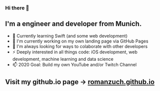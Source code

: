 ### Hi there 👋

## I'm a engineer and developer from Munich.

- 🔭 Currently learning Swift (and some web development)
- 🌱 I'm currently working on my own landing page via GitHub Pages 
- 💬 I'm always looking for ways to colaborate with other developers
- ⚡ Deeply interested in all things code: iOS development, web development, machine learning and data science
- 📫 2020 Goal: Build my own YouTube and/or Twitch Channel 

## Visit my github.io page &rarr; [romanzuch.github.io](https://romanzuch.github.io/)

<!--
**romanzuch/romanzuch** is a ✨ _special_ ✨ repository because its `README.md` (this file) appears on your GitHub profile.

Here are some ideas to get you started:

- 🔭 I’m currently working on ...
- 🌱 I’m currently learning ...
- 👯 I’m looking to collaborate on ...
- 🤔 I’m looking for help with ...
- 💬 Ask me about ...
- 📫 How to reach me: ...
- 😄 Pronouns: ...
- ⚡ Fun fact: ...
-->
